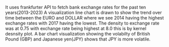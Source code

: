 It uses frankfurter API to fetch bank exchange rates for the past ten years(2013-2023)
A visualization line chart is drawn to show the trend over time between the EURO and DOLLAR where we see 2014 having the highest exchange rates with 2017 having the lowest.
The density to exchange rate was at 0.75 with  exchange rate being highest at 8.0 this is by kernel desnsity plot.
A bar chart visualization showing the volabilty of British Pound (GBP) and Japanese yen(JPY) shows that JPY     is more volatile.
